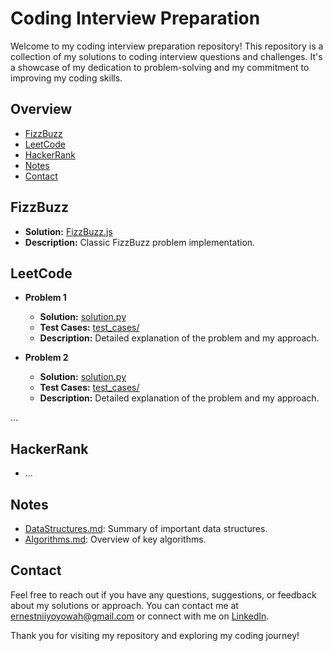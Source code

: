 # Coding Interview Preparation

Welcome to my coding interview preparation repository! This repository is a collection of my solutions to coding interview questions and challenges. It's a showcase of my dedication to problem-solving and my commitment to improving my coding skills.

## Overview

- [FizzBuzz](#fizzbuzz)
- [LeetCode](#leetcode)
- [HackerRank](#hackerrank)
- [Notes](#notes)
- [Contact](#contact)

## FizzBuzz

- **Solution:** [FizzBuzz.js](/FizzBuzz/FizzBuzz.js)
- **Description:** Classic FizzBuzz problem implementation.

## LeetCode

- **Problem 1**
  - **Solution:** [solution.py](LeetCode/Problem1/solution.py)
  - **Test Cases:** [test_cases/](LeetCode/Problem1/test_cases/)
  - **Description:** Detailed explanation of the problem and my approach.

- **Problem 2**
  - **Solution:** [solution.py](LeetCode/Problem2/solution.py)
  - **Test Cases:** [test_cases/](LeetCode/Problem2/test_cases/)
  - **Description:** Detailed explanation of the problem and my approach.

...

## HackerRank

- ...

## Notes

- [DataStructures.md](Notes/DataStructures.md): Summary of important data structures.
- [Algorithms.md](Notes/Algorithms.md): Overview of key algorithms.

## Contact

Feel free to reach out if you have any questions, suggestions, or feedback about my solutions or approach. You can contact me at [ernestniiyoyowah@gmail.com](mailto:ernestniiyoyowah@gmail.com) or connect with me on [LinkedIn](https://www.linkedin.com/in/ernestyoyowah).

Thank you for visiting my repository and exploring my coding journey!
